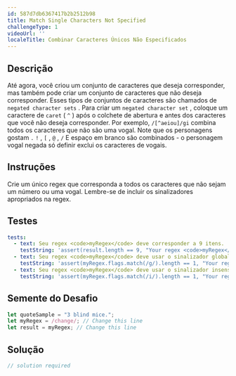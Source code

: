 ```yaml
---
id: 587d7db6367417b2b2512b98
title: Match Single Characters Not Specified
challengeType: 1
videoUrl: ''
localeTitle: Combinar Caracteres Únicos Não Especificados
---
```


## Descrição
<section id="description"> Até agora, você criou um conjunto de caracteres que deseja corresponder, mas também pode criar um conjunto de caracteres que não deseja corresponder. Esses tipos de conjuntos de caracteres são chamados de <code>negated character sets</code> . Para criar um <code>negated character set</code> , coloque um caractere de <code>caret</code> ( <code>^</code> ) após o colchete de abertura e antes dos caracteres que você não deseja corresponder. Por exemplo, <code>/[^aeiou]/gi</code> combina todos os caracteres que não são uma vogal. Note que os personagens gostam <code>.</code> <code>!</code> , <code>[</code> , <code>@</code> , <code>/</code> E espaço em branco são combinados - o personagem vogal negada só definir exclui os caracteres de vogais. </section>

## Instruções
<section id="instructions"> Crie um único regex que corresponda a todos os caracteres que não sejam um número ou uma vogal. Lembre-se de incluir os sinalizadores apropriados na regex. </section>

## Testes
<section id='tests'>

```yml
tests:
  - text: Seu regex <code>myRegex</code> deve corresponder a 9 itens.
    testString: 'assert(result.length == 9, "Your regex <code>myRegex</code> should match 9 items.");'
  - text: Seu regex <code>myRegex</code> deve usar o sinalizador global.
    testString: 'assert(myRegex.flags.match(/g/).length == 1, "Your regex <code>myRegex</code> should use the global flag.");'
  - text: Seu regex <code>myRegex</code> deve usar o sinalizador insensível a maiúsculas e minúsculas.
    testString: 'assert(myRegex.flags.match(/i/).length == 1, "Your regex <code>myRegex</code> should use the case insensitive flag.");'

```

</section>

## Semente do Desafio
<section id='challengeSeed'>

<div id='js-seed'>

```js
let quoteSample = "3 blind mice.";
let myRegex = /change/; // Change this line
let result = myRegex; // Change this line

```

</div>



</section>

## Solução
<section id='solution'>

```js
// solution required
```
</section>
